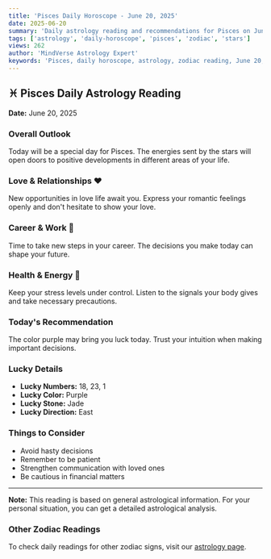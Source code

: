 ```yaml
---
title: 'Pisces Daily Horoscope - June 20, 2025'
date: 2025-06-20
summary: 'Daily astrology reading and recommendations for Pisces on June 20, 2025.'
tags: ['astrology', 'daily-horoscope', 'pisces', 'zodiac', 'stars']
views: 262
author: 'MindVerse Astrology Expert'
keywords: 'Pisces, daily horoscope, astrology, zodiac reading, June 20, 2025'
---
```


## ♓ Pisces Daily Astrology Reading

**Date:** June 20, 2025

### Overall Outlook

Today will be a special day for Pisces. The energies sent by the stars will open doors to positive developments in different areas of your life.

### Love & Relationships ❤️

New opportunities in love life await you. Express your romantic feelings openly and don't hesitate to show your love.

### Career & Work 💼

Time to take new steps in your career. The decisions you make today can shape your future.

### Health & Energy 🌟

Keep your stress levels under control. Listen to the signals your body gives and take necessary precautions.

### Today's Recommendation

The color purple may bring you luck today. Trust your intuition when making important decisions.

### Lucky Details

- **Lucky Numbers:** 18, 23, 1
- **Lucky Color:** Purple
- **Lucky Stone:** Jade
- **Lucky Direction:** East

### Things to Consider

- Avoid hasty decisions
- Remember to be patient
- Strengthen communication with loved ones
- Be cautious in financial matters

---

**Note:** This reading is based on general astrological information. For your personal situation, you can get a detailed astrological analysis.

### Other Zodiac Readings

To check daily readings for other zodiac signs, visit our [astrology page](https://www.mindversedaily.com/en).
